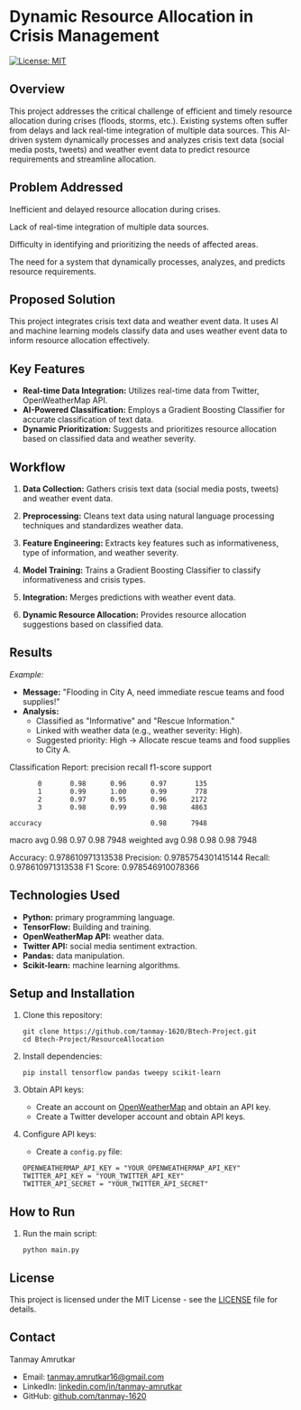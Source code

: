 # Dynamic Resource Allocation in Crisis Management

[![License: MIT](https://img.shields.io/badge/License-MIT-yellow.svg)](https://opensource.org/licenses/MIT)

## Overview

This project addresses the critical challenge of efficient and timely resource allocation during crises (floods, storms, etc.). Existing systems often suffer from delays and lack real-time integration of multiple data sources. This AI-driven system dynamically processes and analyzes crisis text data (social media posts, tweets) and weather event data to predict resource requirements and streamline allocation.

## Problem Addressed

Inefficient and delayed resource allocation during crises.

Lack of real-time integration of multiple data sources.

Difficulty in identifying and prioritizing the needs of affected areas.

The need for a system that dynamically processes, analyzes, and predicts resource requirements.

## Proposed Solution

This project integrates crisis text data and weather event data. It uses AI and machine learning models classify data and uses weather event data to inform resource allocation effectively.

## Key Features

*   **Real-time Data Integration:** Utilizes real-time data from Twitter, OpenWeatherMap API.
*   **AI-Powered Classification:** Employs a Gradient Boosting Classifier for accurate classification of text data.
*   **Dynamic Prioritization:** Suggests and prioritizes resource allocation based on classified data and weather severity.

## Workflow

1.  **Data Collection:** Gathers crisis text data (social media posts, tweets) and weather event data.

2.  **Preprocessing:** Cleans text data using natural language processing techniques and standardizes weather data.

3.  **Feature Engineering:** Extracts key features such as informativeness, type of information, and weather severity.

4.  **Model Training:** Trains a Gradient Boosting Classifier to classify informativeness and crisis types.

5.  **Integration:** Merges predictions with weather event data.

6.  **Dynamic Resource Allocation:** Provides resource allocation suggestions based on classified data.

## Results

*Example:*

*   **Message:** "Flooding in City A, need immediate rescue teams and food supplies!"
*   **Analysis:**
    *   Classified as "Informative" and "Rescue Information."
    *   Linked with weather data (e.g., weather severity: High).
    *   Suggested priority: High → Allocate rescue teams and food supplies to City A.

Classification Report:
              precision    recall  f1-score   support

           0       0.98      0.96      0.97       135
           1       0.99      1.00      0.99       778
           2       0.97      0.95      0.96      2172
           3       0.98      0.99      0.98      4863

    accuracy                           0.98      7948
   macro avg       0.98      0.97      0.98      7948
weighted avg       0.98      0.98      0.98      7948

Accuracy: 0.978610971313538
Precision: 0.9785754301415144
Recall: 0.978610971313538
F1 Score: 0.978546910078366

## Technologies Used

*   **Python:** primary programming language.
*   **TensorFlow:** Building and training.
*   **OpenWeatherMap API:** weather data.
*   **Twitter API:** social media sentiment extraction.
*   **Pandas:** data manipulation.
*   **Scikit-learn:** machine learning algorithms.

## Setup and Installation

1.  Clone this repository:

    ```
    git clone https://github.com/tanmay-1620/Btech-Project.git
    cd Btech-Project/ResourceAllocation
    ```

2.  Install dependencies:

    ```
    pip install tensorflow pandas tweepy scikit-learn
    ```

3.  Obtain API keys:

    *   Create an account on [OpenWeatherMap](https://openweathermap.org/) and obtain an API key.
    *   Create a Twitter developer account and obtain API keys.

4.  Configure API keys:

    *   Create a `config.py` file:

    ```
    OPENWEATHERMAP_API_KEY = "YOUR_OPENWEATHERMAP_API_KEY"
    TWITTER_API_KEY = "YOUR_TWITTER_API_KEY"
    TWITTER_API_SECRET = "YOUR_TWITTER_API_SECRET"
    ```

## How to Run

1.  Run the main script:

    ```
    python main.py
    ```

## License

This project is licensed under the MIT License - see the [LICENSE](LICENSE) file for details.

## Contact

Tanmay Amrutkar

*   Email: [tanmay.amrutkar16@gmail.com](mailto:tanmay.amrutkar16@gmail.com)
*   LinkedIn: [linkedin.com/in/tanmay-amrutkar](https://www.linkedin.com/in/tanmay-amrutkar)
*   GitHub: [github.com/tanmay-1620](https://github.com/tanmay-1620)

